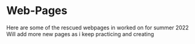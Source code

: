 # Web-Pages
Here are some of the rescued webpages in worked on for summer 2022 
Will add more new pages as i keep practicing and creating 
